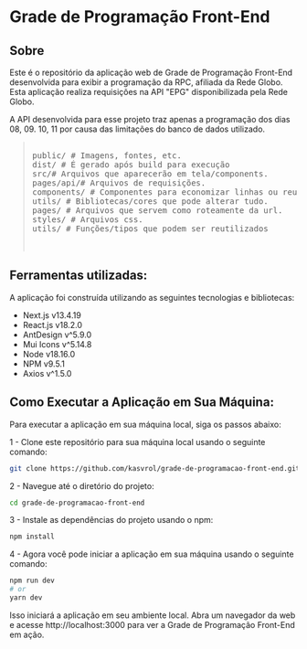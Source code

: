 # Grade de Programação Front-End

## Sobre

Este é o repositório da aplicação web de Grade de Programação Front-End desenvolvida para exibir a programação da RPC, afiliada da Rede Globo. Esta aplicação realiza requisições na API "EPG" disponibilizada pela Rede Globo.

A API desenvolvida para esse projeto traz apenas a programação dos dias 08, 09. 10, 11 por causa das limitações do banco de dados utilizado.

> <pre>
> 
> public/ # Imagens, fontes, etc.
> dist/ # É gerado após build para execução
> src/# Arquivos que aparecerão em tela/components.
> pages/api/# Arquivos de requisições.
> components/ # Componentes para economizar linhas ou reutilizar.
> utils/ # Bibliotecas/cores que pode alterar tudo.
> pages/ # Arquivos que servem como roteamente da url.
> styles/ # Arquivos css.
> utils/ # Funções/tipos que podem ser reutilizados
> 
>  </pre>

## Ferramentas utilizadas:

A aplicação foi construída utilizando as seguintes tecnologias e bibliotecas:

-   Next.js v13.4.19
-   React.js v18.2.0
-   AntDesign v^5.9.0
-   Mui Icons v^5.14.8
-   Node v18.16.0
-   NPM v9.5.1
-   Axios v^1.5.0

## Como Executar a Aplicação em Sua Máquina:

Para executar a aplicação em sua máquina local, siga os passos abaixo:

1 - Clone este repositório para sua máquina local usando o seguinte comando:

```bash
git clone https://github.com/kasvrol/grade-de-programacao-front-end.git
```

2 - Navegue até o diretório do projeto:

```bash
cd grade-de-programacao-front-end
```

3 - Instale as dependências do projeto usando o npm:

```bash
npm install
```

4 - Agora você pode iniciar a aplicação em sua máquina usando o seguinte comando:

```bash
npm run dev
# or
yarn dev
```

Isso iniciará a aplicação em seu ambiente local. Abra um navegador da web e acesse http://localhost:3000 para ver a Grade de Programação Front-End em ação.
